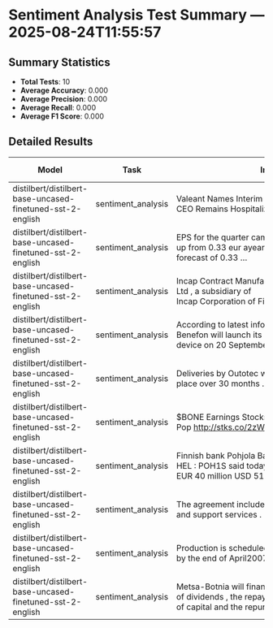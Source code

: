 # Sentiment Analysis Test Summary — 2025-08-24T11:55:57
## Summary Statistics
- **Total Tests**: 10
- **Average Accuracy**: 0.000
- **Average Precision**: 0.000
- **Average Recall**: 0.000
- **Average F1 Score**: 0.000

## Detailed Results
| Model | Task | Input | Expected | Output | Accuracy | Precision | Recall | F1 Score |
|---|---|---|---|---|---|---|---|---|
| distilbert/distilbert-base-uncased-finetuned-sst-2-english | sentiment_analysis | Valeant&nbsp;Names&nbsp;Interim&nbsp;Leader&nbsp;as​CEO&nbsp;Remains&nbsp;Hospitalized | neutral | negative | 0.000 | 0.000 | 0.000 | 0.000 |
| distilbert/distilbert-base-uncased-finetuned-sst-2-english | sentiment_analysis | EPS&nbsp;for&nbsp;the&nbsp;quarter&nbsp;came​in&nbsp;at&nbsp;0.36&nbsp;eur&nbsp;,​up&nbsp;from&nbsp;0.33&nbsp;eur&nbsp;a​year&nbsp;ago&nbsp;and&nbsp;ahead&nbsp;of​forecast&nbsp;of&nbsp;0.33&nbsp;… | positive | negative | 0.000 | 0.000 | 0.000 | 0.000 |
| distilbert/distilbert-base-uncased-finetuned-sst-2-english | sentiment_analysis | Incap&nbsp;Contract&nbsp;Manufacturing&nbsp;Services&nbsp;Pvt​Ltd&nbsp;,&nbsp;a&nbsp;subsidiary&nbsp;of​Incap&nbsp;Corporation&nbsp;of&nbsp;Finland&nbsp;,​plans… | positive | negative | 0.000 | 0.000 | 0.000 | 0.000 |
| distilbert/distilbert-base-uncased-finetuned-sst-2-english | sentiment_analysis | According&nbsp;to&nbsp;latest&nbsp;information&nbsp;,​Benefon&nbsp;will&nbsp;launch&nbsp;its&nbsp;Twig​device&nbsp;on&nbsp;20&nbsp;September&nbsp;2006​. | neutral | positive | 0.000 | 0.000 | 0.000 | 0.000 |
| distilbert/distilbert-base-uncased-finetuned-sst-2-english | sentiment_analysis | Deliveries&nbsp;by&nbsp;Outotec&nbsp;will&nbsp;take​place&nbsp;over&nbsp;30&nbsp;months&nbsp;. | neutral | negative | 0.000 | 0.000 | 0.000 | 0.000 |
| distilbert/distilbert-base-uncased-finetuned-sst-2-english | sentiment_analysis | $BONE&nbsp;Earnings&nbsp;Stocks&nbsp;Poised&nbsp;to​Pop&nbsp;http://stks.co/2zWE | positive | negative | 0.000 | 0.000 | 0.000 | 0.000 |
| distilbert/distilbert-base-uncased-finetuned-sst-2-english | sentiment_analysis | Finnish&nbsp;bank&nbsp;Pohjola&nbsp;Bank&nbsp;Plc​HEL&nbsp;:&nbsp;POH1S&nbsp;said&nbsp;today​that&nbsp;it&nbsp;will&nbsp;issue&nbsp;a​EUR&nbsp;40&nbsp;million&nbsp;USD&nbsp;51.2​m&nbsp;… | neutral | positive | 0.000 | 0.000 | 0.000 | 0.000 |
| distilbert/distilbert-base-uncased-finetuned-sst-2-english | sentiment_analysis | The&nbsp;agreement&nbsp;includes&nbsp;application&nbsp;maintenance​and&nbsp;support&nbsp;services&nbsp;. | neutral | positive | 0.000 | 0.000 | 0.000 | 0.000 |
| distilbert/distilbert-base-uncased-finetuned-sst-2-english | sentiment_analysis | Production&nbsp;is&nbsp;scheduled&nbsp;to&nbsp;start​by&nbsp;the&nbsp;end&nbsp;of&nbsp;April​2007&nbsp;. | neutral | positive | 0.000 | 0.000 | 0.000 | 0.000 |
| distilbert/distilbert-base-uncased-finetuned-sst-2-english | sentiment_analysis | Metsa-Botnia&nbsp;will&nbsp;finance&nbsp;the&nbsp;payment​of&nbsp;dividends&nbsp;,&nbsp;the&nbsp;repayment​of&nbsp;capital&nbsp;and&nbsp;the&nbsp;repurchase​of&nbsp;… | neutral | positive | 0.000 | 0.000 | 0.000 | 0.000 |
